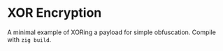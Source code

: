 # XOR Encryption

A minimal example of XORing a payload for simple obfuscation. Compile with `zig build`.
